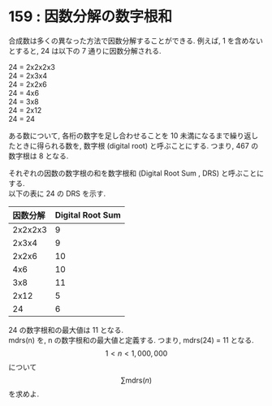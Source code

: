 # 159 : 因数分解の数字根和

合成数は多くの異なった方法で因数分解することができる. 例えば, 1 を含めないとすると, 24 は以下の 7 通りに因数分解される.

24 = 2x2x2x3  
24 = 2x3x4  
24 = 2x2x6  
24 = 4x6  
24 = 3x8  
24 = 2x12  
24 = 24

ある数について, 各桁の数字を足し合わせることを 10 未満になるまで繰り返したときに得られる数を, 数字根 \(digital root\) と呼ぶことにする. つまり, 467 の数字根は 8 となる.

それぞれの因数の数字根の和を数字根和 \(Digital Root Sum , DRS\) と呼ぶことにする.  
以下の表に 24 の DRS を示す.

| **因数分解** | **Digital Root Sum** |
| :--- | :--- |
| 2x2x2x3 | 9 |
| 2x3x4 | 9 |
| 2x2x6 | 10 |
| 4x6 | 10 |
| 3x8 | 11 |
| 2x12 | 5 |
| 24 | 6 |

24 の数字根和の最大値は 11 となる.  
mdrs\(n\) を, n の数字根和の最大値と定義する. つまり, mdrs\(24\) = 11 となる.  
$$1 < n < 1,000,000$$について$$\sum \textrm{mdrs}(n)$$を求めよ.

